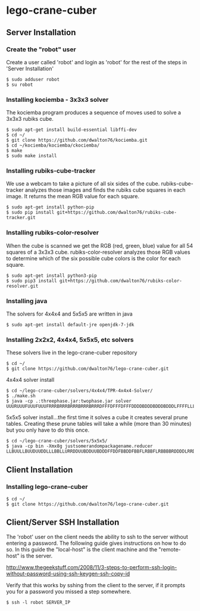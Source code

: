 # lego-crane-cuber

## Server Installation
### Create the "robot" user
Create a user called 'robot' and login as 'robot' for the rest of the
steps in 'Server Installation'
```
$ sudo adduser robot
$ su robot
```

### Installing kociemba - 3x3x3 solver
The kociemba program produces a sequence of moves used to solve
a 3x3x3 rubiks cube.
```
$ sudo apt-get install build-essential libffi-dev
$ cd ~/
$ git clone https://github.com/dwalton76/kociemba.git
$ cd ~/kociemba/kociemba/ckociemba/
$ make
$ sudo make install
```

### Installing rubiks-cube-tracker
We use a webcam to take a picture of all six sides of the cube. rubiks-cube-tracker
analyzes those images and finds the rubiks cube squares in each image. It returns
the mean RGB value for each square.
```
$ sudo apt-get install python-pip
$ sudo pip install git+https://github.com/dwalton76/rubiks-cube-tracker.git

```

### Installing rubiks-color-resolver
When the cube is scanned we get the RGB (red, green, blue) value for
all 54 squares of a 3x3x3 cube.  rubiks-color-resolver analyzes those RGB
values to determine which of the six possible cube colors is the color for
each square.
```
$ sudo apt-get install python3-pip
$ sudo pip3 install git+https://github.com/dwalton76/rubiks-color-resolver.git
```

### Installing java
The solvers for 4x4x4 and 5x5x5 are written in java
```
$ sudo apt-get install default-jre openjdk-7-jdk
```

### Installing 2x2x2, 4x4x4, 5x5x5, etc solvers
These solvers live in the lego-crane-cuber repository
```
$ cd ~/
$ git clone https://github.com/dwalton76/lego-crane-cuber.git
```

4x4x4 solver install
```
$ cd ~/lego-crane-cuber/solvers/4x4x4/TPR-4x4x4-Solver/
$ ./make.sh
$ java -cp .:threephase.jar:twophase.jar solver UUURUUUFUUUFUUUFRRRBRRRBRRRBRRRBRRRDFFFDFFFDFFFDDDDBDDDBDDDBDDDLFFFFLLLLLLLLLLLLULLLUBBBUBBBUBBB
```

5x5x5 solver install...the first time it solves a cube it creates several
prune tables.  Creating these prune tables will take a while (more than
30 minutes) but you only have to do this once.

```
$ cd ~/lego-crane-cuber/solvers/5x5x5/
$ java -cp bin -Xmx8g justsomerandompackagename.reducer LLBUULLBUUDUUDDLLLBBLLURRDDUUBDDUUBDDDFFDDFBBDDFBBFLRBBFLRBBBBRDDDDLRRDDLRRFFLFFRRLDDRRLBBRRBRRRRBRRUULUUFFLUUUUFRRBBFFLBBFFLLLLDDLLDFFFFBUUUURFFUURFF
```

## Client Installation
### Installing lego-crane-cuber
```
$ cd ~/
$ git clone https://github.com/dwalton76/lego-crane-cuber.git
```

## Client/Server SSH Installation
The 'robot' user on the client needs the ability to ssh to the server without
entering a password.  The following guide gives instructions on how to do so.
In this guide the "local-host" is the client machine and the "remote-host"
is the server.

http://www.thegeekstuff.com/2008/11/3-steps-to-perform-ssh-login-without-password-using-ssh-keygen-ssh-copy-id

Verify that this works by sshing from the client to the server, if it prompts
you for a password you missed a step somewhere.
```
$ ssh -l robot SERVER_IP
```
